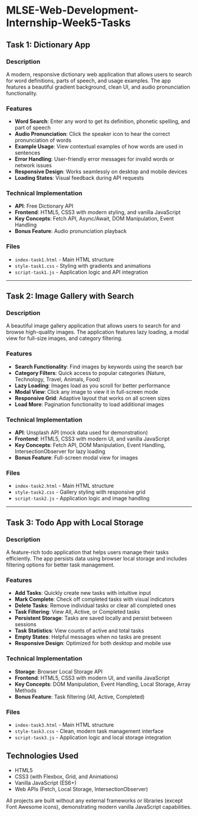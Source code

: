 # MLSE-Web-Development-Internship-Week5-Tasks

## Task 1: Dictionary App

### Description
A modern, responsive dictionary web application that allows users to search for word definitions, parts of speech, and usage examples. The app features a beautiful gradient background, clean UI, and audio pronunciation functionality.

### Features
- **Word Search**: Enter any word to get its definition, phonetic spelling, and part of speech
- **Audio Pronunciation**: Click the speaker icon to hear the correct pronunciation of words
- **Example Usage**: View contextual examples of how words are used in sentences
- **Error Handling**: User-friendly error messages for invalid words or network issues
- **Responsive Design**: Works seamlessly on desktop and mobile devices
- **Loading States**: Visual feedback during API requests

### Technical Implementation
- **API**: Free Dictionary API
- **Frontend**: HTML5, CSS3 with modern styling, and vanilla JavaScript
- **Key Concepts**: Fetch API, Async/Await, DOM Manipulation, Event Handling
- **Bonus Feature**: Audio pronunciation playback

### Files
- `index-task1.html` - Main HTML structure
- `style-task1.css` - Styling with gradients and animations
- `script-task1.js` - Application logic and API integration

---

## Task 2: Image Gallery with Search

### Description
A beautiful image gallery application that allows users to search for and browse high-quality images. The application features lazy loading, a modal view for full-size images, and category filtering.

### Features
- **Search Functionality**: Find images by keywords using the search bar
- **Category Filters**: Quick access to popular categories (Nature, Technology, Travel, Animals, Food)
- **Lazy Loading**: Images load as you scroll for better performance
- **Modal View**: Click any image to view it in full-screen mode
- **Responsive Grid**: Adaptive layout that works on all screen sizes
- **Load More**: Pagination functionality to load additional images

### Technical Implementation
- **API**: Unsplash API (mock data used for demonstration)
- **Frontend**: HTML5, CSS3 with modern UI, and vanilla JavaScript
- **Key Concepts**: Fetch API, DOM Manipulation, Event Handling, IntersectionObserver for lazy loading
- **Bonus Feature**: Full-screen modal view for images

### Files
- `index-task2.html` - Main HTML structure
- `style-task2.css` - Gallery styling with responsive grid
- `script-task2.js` - Application logic and image handling

---

## Task 3: Todo App with Local Storage

### Description
A feature-rich todo application that helps users manage their tasks efficiently. The app persists data using browser local storage and includes filtering options for better task management.

### Features
- **Add Tasks**: Quickly create new tasks with intuitive input
- **Mark Complete**: Check off completed tasks with visual indicators
- **Delete Tasks**: Remove individual tasks or clear all completed ones
- **Task Filtering**: View All, Active, or Completed tasks
- **Persistent Storage**: Tasks are saved locally and persist between sessions
- **Task Statistics**: View counts of active and total tasks
- **Empty States**: Helpful messages when no tasks are present
- **Responsive Design**: Optimized for both desktop and mobile use

### Technical Implementation
- **Storage**: Browser Local Storage API
- **Frontend**: HTML5, CSS3 with modern UI, and vanilla JavaScript
- **Key Concepts**: DOM Manipulation, Event Handling, Local Storage, Array Methods
- **Bonus Feature**: Task filtering (All, Active, Completed)

### Files
- `index-task3.html` - Main HTML structure
- `style-task3.css` - Clean, modern task management interface
- `script-task3.js` - Application logic and local storage integration

## Technologies Used
- HTML5
- CSS3 (with Flexbox, Grid, and Animations)
- Vanilla JavaScript (ES6+)
- Web APIs (Fetch, Local Storage, IntersectionObserver)

All projects are built without any external frameworks or libraries (except Font Awesome icons), demonstrating modern vanilla JavaScript capabilities.
